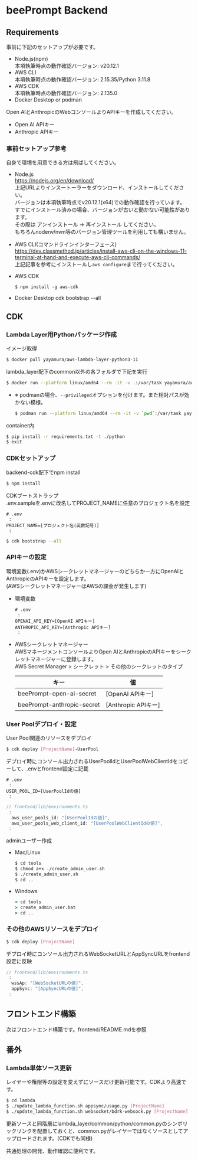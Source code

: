 # beePrompt Backend
## Requirements
事前に下記のセットアップが必要です。  
- Node.js(npm)  
    本項執筆時点の動作確認バージョン: v20.12.1  
- AWS CLI  
    本項執筆時点の動作確認バージョン: 2.15.35/Python 3.11.8  
- AWS CDK   
    本項執筆時点の動作確認バージョン: 2.135.0
- Docker Desktop or podman

Open AIとAnthropicのWebコンソールよりAPIキーを作成してください。
- Open AI APIキー
- Anthropic APIキー

### 事前セットアップ参考
自身で環境を用意できる方は飛ばしてください。  

- Node.js  
    https://nodejs.org/en/download/  
    上記URLよりインスートーラーをダウンロード、インストールしてください。  
    バージョンは本項執筆時点でv20.12.1(x64)での動作確認を行っています。  
    すでにインストール済みの場合、バージョンが古いと動かない可能性があります。  
    その際は アンインストール → 再インストール してください。  
    もちろんnodenv/nvm等のバージョン管理ツールを利用しても構いません。  
  
- AWS CLI(コマンドラインインターフェース)  
    https://dev.classmethod.jp/articles/install-aws-cli-on-the-windows-11-terminal-at-hand-and-execute-aws-cli-commands/  
    上記記事を参考にインストールし`aws configure`まで行ってください。  

- AWS CDK
    ```
    $ npm install -g aws-cdk
    ```

- Docker Desktop
    cdk bootstrap --all

## CDK
### Lambda Layer用Pythonパッケージ作成
イメージ取得
```bash
$ docker pull yayamura/aws-lambda-layer-python3-11
```

lambda_layer配下のcommon以外の各フォルダで下記を実行
```bash
$ docker run --platform linux/amd64 --rm -it -v .:/var/task yayamura/aws-lambda-layer-python3-11
```
- ※ podmanの場合、`--privileged`オプションを付けます。また相対パスが効かない模様。  
    ```bash
    $ podman run --platform linux/amd64 --rm -it -v `pwd`:/var/task yayamura/aws-lambda-layer-python3-11
    ```

container内
```bash
$ pip install -r requirements.txt -t ./python
$ exit
```

### CDKセットアップ
backend-cdk配下でnpm install
```bash
$ npm install
```

CDKブートストラップ  
.env.sampleを.envに改名してPROJECT_NAMEに任意のプロジェクト名を設定  
```
# .env
 :
PROJECT_NAME=[プロジェクト名(英数記号)]
 :
```

```bash
$ cdk bootstrap --all
```


### APIキーの設定
環境変数(.env)かAWSシークレットマネージャーのどちらか一方にOpenAIとAnthropicのAPIキーを設定します。  
(AWSシークレットマネージャーはAWSの課金が発生します)  

- 環境変数
    ```
    # .env
     :
    OPENAI_API_KEY=[OpenAI APIキー]
    ANTHROPIC_API_KEY=[Anthropic APIキー]
     :
    ```

- AWSシークレットマネージャー  
    AWSマネージメントコンソールよりOpen AIとAnthropicのAPIキーをシークレットマネージャーに登録します。  
    AWS Secret Manager > シークレット > その他のシークレットのタイプ

    |キー|値|
    |---|---|
    |beePrompt-open-ai-secret|[OpenAI APIキー]|
    |beePrompt-anthropic-secret|[Anthropic APIキー]|

### User Poolデプロイ・設定
User Pool関連のリソースをデプロイ
```bash
$ cdk deploy [ProjectName]-UserPool
```

デプロイ時にコンソール出力されるUserPoolIdとUserPoolWebClientIdをコピーして、.envとfrontend設定に記載
```
# .env
 :
USER_POOL_ID=[UserPoolIdの値]
 :
```
```typescript
// frontend/lib/environments.ts
 :
  aws_user_pools_id: "[UserPoolIdの値]",
  aws_user_pools_web_client_id: "[UserPoolWebClientIdの値]",
 :
```
adminユーザー作成
- Mac/Linux
    ```bash
    $ cd tools
    $ chmod a+x ./create_admin_user.sh
    $ ./create_admin_user.sh
    $ cd ..
    ```
- Windows
    ```bat
    > cd tools
    > create_admin_user.bat
    > cd ..
    ```

### その他のAWSリソースをデプロイ
```bash
$ cdk deploy [ProjectName]
```

デプロイ時にコンソール出力されるWebSocketURLとAppSyncURLをfrontend設定に反映

```typescript
// frontend/lib/environments.ts
 :
  wssAp: "[WebSocketURLの値]",
  appSync: "[AppSyncURLの値]",
 :
```

## フロントエンド構築
次はフロントエンド構築です。frontend/README.mdを参照


## 番外
### Lambda単体ソース更新

レイヤーや権限等の設定を変えずにソースだけ更新可能です。CDKより高速です。

```bash
$ cd lambda
$ ./update_lambda_function.sh appsync/usage.py [ProjectName]
$ ./update_lambda_function.sh websocket/bdrk-websock.py [ProjectName] --region us-east-1
```

更新ソースと同階層にlambda_layer/common/python/common.pyのシンボリックリンクを配置しておくと、common.pyがレイヤーではなくソースとしてアップロードされます。(CDKでも同様)

共通処理の開発、動作確認に便利です。

